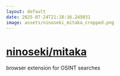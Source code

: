 ```yaml
---
layout: default
date: 2025-07-24T21:18:16.245031
image: assets/ninoseki_mitaka_cropped.png
---
```


# [ninoseki/mitaka](https://github.com/ninoseki/mitaka)

browser extension for OSINT searches
